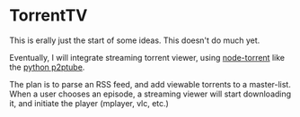 # TorrentTV

This is erally just the start of some ideas.  This doesn't do much yet.

Eventually, I will integrate streaming torrent viewer, using [node-torrent](https://github.com/superafroman/node-torrent) like the [python p2ptube](http://p2ptube.sourceforge.net/).

The plan is to parse an RSS feed, and add viewable torrents to a master-list. When a user chooses an episode, a streaming viewer will start downloading it, and initiate the player (mplayer, vlc, etc.)
